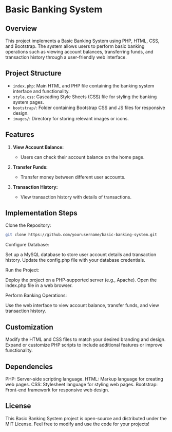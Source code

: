 # Basic Banking System

## Overview

This project implements a Basic Banking System using PHP, HTML, CSS, and Bootstrap. The system allows users to perform basic banking operations such as viewing account balances, transferring funds, and transaction history through a user-friendly web interface.

## Project Structure

- `index.php`: Main HTML and PHP file containing the banking system interface and functionality.
- `style.css`: Cascading Style Sheets (CSS) file for styling the banking system pages.
- `bootstrap/`: Folder containing Bootstrap CSS and JS files for responsive design.
- `images/`: Directory for storing relevant images or icons.

## Features

1. **View Account Balance:**
   - Users can check their account balance on the home page.

2. **Transfer Funds:**
   - Transfer money between different user accounts.

3. **Transaction History:**
   - View transaction history with details of transactions.

## Implementation Steps

Clone the Repository:
   ```bash
   git clone https://github.com/yourusername/basic-banking-system.git
```
Configure Database:

Set up a MySQL database to store user account details and transaction history.
Update the config.php file with your database credentials.

Run the Project:

Deploy the project on a PHP-supported server (e.g., Apache).
Open the index.php file in a web browser.

Perform Banking Operations:

Use the web interface to view account balance, transfer funds, and view transaction history.

## Customization
Modify the HTML and CSS files to match your desired branding and design.
Expand or customize PHP scripts to include additional features or improve functionality.

## Dependencies
PHP: Server-side scripting language.
HTML: Markup language for creating web pages.
CSS: Stylesheet language for styling web pages.
Bootstrap: Front-end framework for responsive web design.

## License
This Basic Banking System project is open-source and distributed under the MIT License. Feel free to modify and use the code for your projects!
